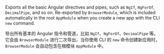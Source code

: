 Exports all the basic Angular directives and pipes,
such as `NgIf`, `NgForOf`, `DecimalPipe`, and so on.
Re-exported by `BrowserModule`, which is included automatically in the root
`AppModule` when you create a new app with the CLI `new` command.

导出所有基本的 Angular 指令和管道，比如 `NgIf`、`NgForOf`、`DecimalPipe` 等。
它会由 `BrowserModule` 进行二次导出，当你使用 CLI 的 `new` 命令创建新应用时，`BrowserModule`
会自动包含在根模块 `AppModule` 中。